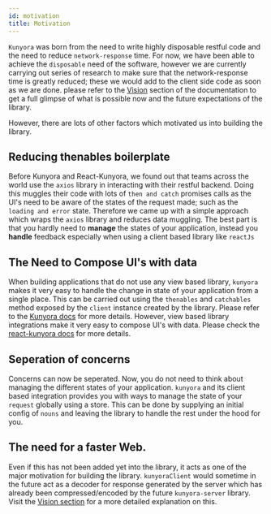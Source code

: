 ```yaml
---
id: motivation
title: Motivation
---
```


`Kunyora` was born from the need to write highly disposable restful code and the need to reduce `network-response` time. For now, we have been able to achieve the `disposable` need of the software, however we are currently carrying out series of research to make sure that the network-response time is greatly reduced; these we would add to the client side code as soon as we are done. please refer to the [Vision](vision.md) section of the documentation to get a full glimpse of what is possible now and the future expectations of the library.

However, there are lots of other factors which motivated us into building the library.

## Reducing thenables boilerplate

Before Kunyora and React-Kunyora, we found out that teams across the world use the `axios` library in interacting with their restful backend. Doing this muggles their code with lots of `then and catch` promises calls as the UI's need to be aware of the states of the request made; such as the `loading and error` state. Therefore we came up with a simple approach which wraps the `axios` library and reduces data muggling. The best part is that you hardly need to **manage** the states of your application, instead you **handle** feedback especially when using a client based library like `reactJs`

## The Need to Compose UI's with data

When building applications that do not use any view based library, `kunyora` makes it very easy to handle the change in state of your application from a single place. This can be carried out using the `thenables` and `catchables` method exposed by the `client` instance created by the library. Please refer to the [Kunyora docs](kunyora_tutorial.md) for more details. However, view based library integrations make it very easy to compose UI's with data. Please check the [react-kunyora docs](query_component.md) for more details.

## Seperation of concerns

Concerns can now be seperated. Now, you do not need to think about managing the different states of your application. `kunyora` and its client based integration provides you with ways to manage the state of your `request` globally using a store. This can be done by supplying an initial config of `nouns` and leaving the library to handle the rest under the hood for you.

## The need for a faster Web.

Even if this has not been added yet into the library, it acts as one of the major motivation for building the library. `kunyoraClient` would sometime in the future act as a decoder for response generated by the server which has already been compressed/encoded by the future `kunyora-server` library. Visit the [Vision section](vision.md) for a more detailed explanation on this.
